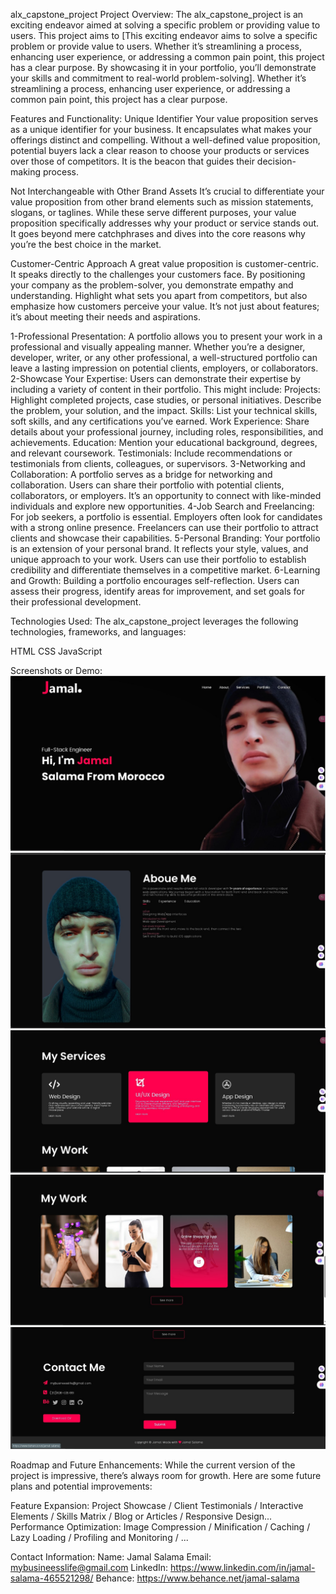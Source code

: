 alx_capstone_project
Project Overview:
The alx_capstone_project is an exciting endeavor aimed at solving a specific problem or providing value to users. This project aims to [This exciting endeavor aims to solve a specific problem or provide value to users. Whether it’s streamlining a process, enhancing user experience, or addressing a common pain point, this project has a clear purpose. By showcasing it in your portfolio, you’ll demonstrate your skills and commitment to real-world problem-solving]. Whether it’s streamlining a process, enhancing user experience, or addressing a common pain point, this project has a clear purpose.

Features and Functionality:
Unique Identifier
Your value proposition serves as a unique identifier for your business. It encapsulates what makes your offerings distinct and compelling. Without a well-defined value proposition, potential buyers lack a clear reason to choose your products or services over those of competitors. It is the beacon that guides their decision-making process.

Not Interchangeable with Other Brand Assets
It’s crucial to differentiate your value proposition from other brand elements such as mission statements, slogans, or taglines. While these serve different purposes, your value proposition specifically addresses why your product or service stands out. It goes beyond mere catchphrases and dives into the core reasons why you’re the best choice in the market.

Customer-Centric Approach
A great value proposition is customer-centric. It speaks directly to the challenges your customers face. By positioning your company as the problem-solver, you demonstrate empathy and understanding. Highlight what sets you apart from competitors, but also emphasize how customers perceive your value. It’s not just about features; it’s about meeting their needs and aspirations.


1-Professional Presentation: A portfolio allows you to present your work in a professional and visually appealing manner. Whether you’re a designer, developer, writer, or any other professional, a well-structured portfolio can leave a lasting impression on potential clients, employers, or collaborators.
2-Showcase Your Expertise: Users can demonstrate their expertise by including a variety of content in their portfolio. This might include:
Projects: Highlight completed projects, case studies, or personal initiatives. Describe the problem, your solution, and the impact.
Skills: List your technical skills, soft skills, and any certifications you’ve earned.
Work Experience: Share details about your professional journey, including roles, responsibilities, and achievements.
Education: Mention your educational background, degrees, and relevant coursework.
Testimonials: Include recommendations or testimonials from clients, colleagues, or supervisors.
3-Networking and Collaboration: A portfolio serves as a bridge for networking and collaboration. Users can share their portfolio with potential clients, collaborators, or employers. It’s an opportunity to connect with like-minded individuals and explore new opportunities.
4-Job Search and Freelancing: For job seekers, a portfolio is essential. Employers often look for candidates with a strong online presence. Freelancers can use their portfolio to attract clients and showcase their capabilities.
5-Personal Branding: Your portfolio is an extension of your personal brand. It reflects your style, values, and unique approach to your work. Users can use their portfolio to establish credibility and differentiate themselves in a competitive market.
6-Learning and Growth: Building a portfolio encourages self-reflection. Users can assess their progress, identify areas for improvement, and set goals for their professional development.

Technologies Used:
The alx_capstone_project leverages the following technologies, frameworks, and languages:

HTML
CSS
JavaScript

Screenshots or Demo:
![alt text](src/home.jpg)
![alt text](src/about.jpg)
![alt text](<src/my services.jpg>)
![alt text](<src/my work.jpg>)
![alt text](src/contact.jpg)

Roadmap and Future Enhancements:
While the current version of the project is impressive, there’s always room for growth. Here are some future plans and potential improvements:

Feature Expansion: Project Showcase / Client Testimonials / Interactive Elements / Skills Matrix / Blog or Articles / Responsive Design...
Performance Optimization: Image Compression / Minification / Caching / Lazy Loading / Profiling and Monitoring / ...

Contact Information:
Name: Jamal Salama
Email: mybusineesslife@gmail.com
LinkedIn: https://www.linkedin.com/in/jamal-salama-465521298/
Behance: https://www.behance.net/jamal-salama
